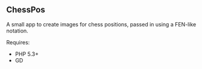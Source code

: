 ChessPos
--------

A small app to create images for chess positions, passed in using a FEN-like notation.

Requires:

* PHP 5.3+
* GD


